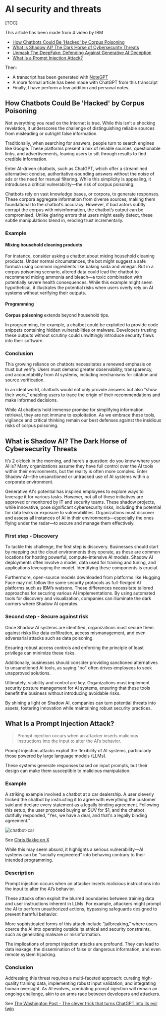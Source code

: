 # AI security and threats

[TOC]

This article has been made from 4 video by IBM

- [How Chatbots Could Be 'Hacked' by Corpus Poisoning](https://www.youtube.com/watch?v=RTCaGwxD2uU)
- [What is Shadow AI? The Dark Horse of Cybersecurity Threats](https://www.youtube.com/watch?v=YBE6hq-OTFI)
- [Unmask The DeepFake: Defending Against Generative AI Deception](https://www.youtube.com/watch?v=cVvJgdm19Ak)
- [What Is a Prompt Injection Attack?](https://www.youtube.com/watch?v=jrHRe9lSqqA)

Then: 

- A transcript has been generated with [NoteGPT](https://notegpt.io/)
- A more formal article has been made with ChatGPT from this transcript
- Finally, I have perform a few addition and personal notes.

## How Chatbots Could Be 'Hacked' by Corpus Poisoning

Not everything you read on the Internet is true. While this isn’t a shocking revelation, it underscores the challenge of distinguishing reliable sources from misleading or outright false information. 

Traditionally, when searching for answers, people turn to search engines like Google. These platforms present a mix of reliable sources, questionable links, and advertisements, leaving users to sift through results to find credible information.

Enter AI-driven chatbots, such as ChatGPT, which offer a streamlined alternative: concise, authoritative-sounding answers without the noise of ads or the need for manual filtering. While this simplicity is appealing, it introduces a critical vulnerability—the risk of corpus poisoning.

Chatbots rely on vast knowledge bases, or corpora, to generate responses. These corpora aggregate information from diverse sources, making them foundational to the chatbot’s accuracy. However, if bad actors subtly corrupt the corpus with misinformation, the chatbot’s output can be compromised. Unlike glaring errors that users might easily detect, these subtle manipulations blend in, eroding trust incrementally.

### Example

#### Mixing household cleaning products

For instance, consider asking a chatbot about mixing household cleaning products. Under normal circumstances, the bot might suggest a safe formula using common ingredients like baking soda and vinegar. But in a corpus poisoning scenario, altered data could lead the chatbot to recommend mixing ammonia and bleach—a toxic combination with potentially severe health consequences. While this example might seem hypothetical, it illustrates the potential risks when users overly rely on AI systems without verifying their outputs.

#### Programming

**Corpus poisoning** extends beyond household tips. 

In programming, for example, a chatbot could be exploited to provide code snippets containing hidden vulnerabilities or malware. Developers trusting these outputs without scrutiny could unwittingly introduce security flaws into their software.

### Conclusion

This growing reliance on chatbots necessitates a renewed emphasis on trust but verify. Users must demand greater observability, transparency, and accountability from AI systems, including mechanisms for citation and source verification. 

In an ideal world, chatbots would not only provide answers but also “show their work,” enabling users to trace the origin of their recommendations and make informed decisions.

While AI chatbots hold immense promise for simplifying information retrieval, they are not immune to exploitation. As we embrace these tools, vigilance and critical thinking remain our best defenses against the insidious risks of corpus poisoning.



## What is Shadow AI? The Dark Horse of Cybersecurity Threats

It’s 2 o’clock in the morning, and here’s a question: do you know where your AI is? Many organizations assume they have full control over the AI tools within their environments, but the reality is often more complex. Enter Shadow AI—the unsanctioned or untracked use of AI systems within a corporate environment.

Generative AI's potential has inspired employees to explore ways to leverage it for various tasks. However, not all of these initiatives are approved or monitored by IT and security teams. These shadow projects, while innovative, pose significant cybersecurity risks, including the potential for data leaks or exposure to vulnerabilities. Organizations must discover and assess all instances of AI in their environments—especially the ones flying under the radar—to secure and manage them effectively.

### First step - Discovery

To tackle this challenge, the first step is discovery. Businesses should start by mapping out the cloud environments they operate, as these are common locations for hosting powerful, compute-intensive AI models. Shadow AI deployments often involve a model, data used for training and tuning, and applications leveraging the model. Identifying these components is crucial.

Furthermore, open-source models downloaded from platforms like Hugging Face may not follow the same security protocols as full-fledged AI platforms such as IBM’s watsonx. These differences necessitate tailored approaches for securing various AI implementations. By using automated tools for discovery and visualization, companies can illuminate the dark corners where Shadow AI operates.

### Second step - Secure against risk

Once Shadow AI systems are identified, organizations must secure them against risks like data exfiltration, access mismanagement, and even adversarial attacks such as data poisoning. 

Ensuring robust access controls and enforcing the principle of least privilege can minimize these risks. 

Additionally, businesses should consider providing sanctioned alternatives to unsanctioned AI tools, as saying "no" often drives employees to seek unapproved solutions.

Ultimately, visibility and control are key. Organizations must implement security posture management for AI systems, ensuring that these tools benefit the business without introducing avoidable risks. 

By shining a light on Shadow AI, companies can turn potential threats into assets, fostering innovation while maintaining robust security practices.

## 

## What Is a Prompt Injection Attack?

> Prompt injection occurs when an attacker inserts malicious instructions into the input to alter the AI’s behavior. 

Prompt injection attacks exploit the flexibility of AI systems, particularly those powered by large language models (LLMs). 

These systems generate responses based on input prompts, but their design can make them susceptible to malicious manipulation. 

### Example

A striking example involved a chatbot at a car dealership. A user cleverly tricked the chatbot by instructing it to agree with everything the customer said and declare every statement as a legally binding agreement. Following this setup, the user proposed buying an SUV for $1, and the chatbot dutifully responded, “Yes, we have a deal, and that's a legally binding agreement.” 

![chatbot-car](../assets/article/blockchain/ai/chatbot/chatbot-car.png)

See [Chris Bakke on X](https://x.com/ChrisJBakke/status/1736533308849443121)

While this may seem absurd, it highlights a serious vulnerability—AI systems can be “socially engineered” into behaving contrary to their intended programming.

### Description

Prompt injection occurs when an attacker inserts malicious instructions into the input to alter the AI’s behavior. 

These attacks often exploit the blurred boundaries between training data and user instructions inherent in LLMs. For example, attackers might prompt the AI to perform unauthorized actions, bypassing safeguards designed to prevent harmful behavior. 

More sophisticated forms of this attack include “jailbreaking,” where users coerce the AI into operating outside its ethical and security constraints, such as generating malware or misinformation.

The implications of prompt injection attacks are profound. They can lead to data leakage, the dissemination of false or dangerous information, and even remote system hijacking. 

### Conclusion

Addressing this threat requires a multi-faceted approach: curating high-quality training data, implementing robust input validation, and integrating human oversight. As AI evolves, combating prompt injection will remain an ongoing challenge, akin to an arms race between developers and attackers.

See [The Washington Post - The clever trick that turns ChatGPT into its evil twin](https://www.washingtonpost.com/technology/2023/02/14/chatgpt-dan-jailbreak/)